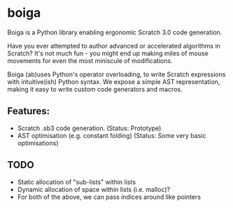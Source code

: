 # boiga
Boiga is a Python library enabling ergonomic Scratch 3.0 code generation.

Have you ever attempted to author advanced or accelerated algorithms in Scratch? It's not much fun - you might end up making miles of mouse movements for even the most miniscule of modifications.

Boiga (ab)uses Python's operator overloading, to write Scratch expressions with intuitive(ish) Python syntax. We expose a simple AST representation, making it easy to write custom code generators and macros. 

## Features:
- Scratch .sb3 code generation. (Status: Prototype)
- AST optimisation (e.g. constant folding) (Status: Some very basic optimisations)

## TODO
- Static allocation of "sub-lists" within lists
- Dynamic allocation of space within lists (i.e. malloc)?
- For both of the above, we can pass indices around like pointers
